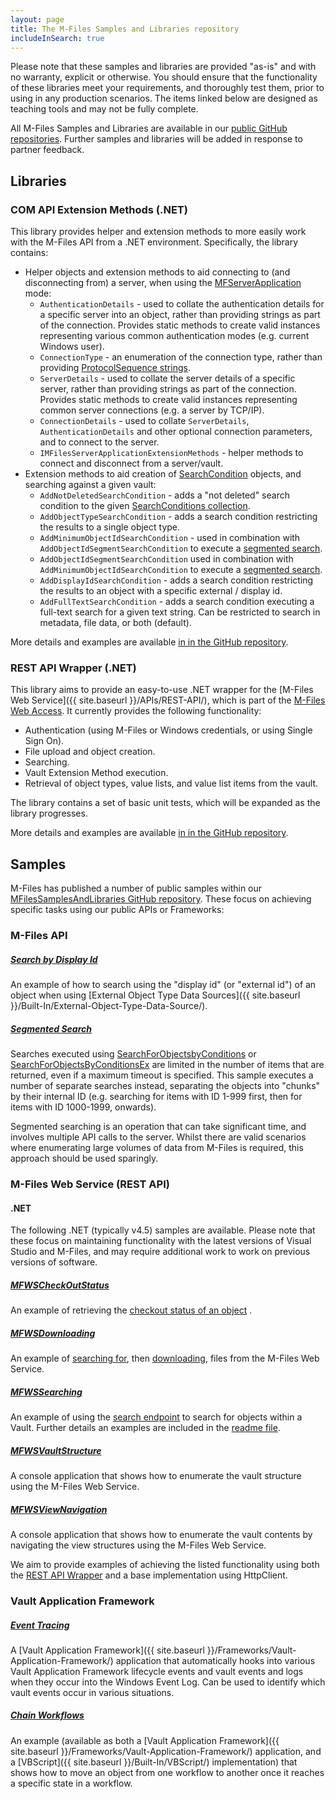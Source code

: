 ```yaml
---
layout: page
title: The M-Files Samples and Libraries repository
includeInSearch: true
---
```


<p class="note warning">Please note that these samples and libraries are provided "as-is" and with no warranty, explicit or otherwise. You should ensure that the functionality of these libraries meet your requirements, and thoroughly test them, prior to using in any production scenarios.  The items linked below are designed as teaching tools and may not be fully complete.</p>

All M-Files Samples and Libraries are available in our [public GitHub repositories](https://github.com/m-files/).  Further samples and libraries will be added in response to partner feedback.

## Libraries

### COM API Extension Methods (.NET)

This library provides helper and extension methods to more easily work with the M-Files API from a .NET environment.  Specifically, the library contains:

* Helper objects and extension methods to aid connecting to (and disconnecting from) a server, when using the [MFServerApplication](https://www.m-files.com/api/documentation/latest/index.html#MFilesAPI~MFilesServerApplication.html) mode:
    * `AuthenticationDetails` - used to collate the authentication details for a specific server into an object, rather than providing strings as part of the connection.  Provides static methods to create valid instances representing various common authentication modes (e.g. current Windows user).
    * `ConnectionType` - an enumeration of the connection type, rather than providing [ProtocolSequence strings](https://www.m-files.com/api/documentation/latest/index.html#MFilesAPI~MFilesServerApplication~Connect.html).
    * `ServerDetails` - used to collate the server details of a specific server, rather than providing strings as part of the connection.  Provides static methods to create valid instances representing common server connections (e.g. a server by TCP/IP).
    * `ConnectionDetails` - used to collate `ServerDetails`, `AuthenticationDetails` and other optional connection parameters, and to connect to the server.
    * `IMFilesServerApplicationExtensionMethods` - helper methods to connect and disconnect from a server/vault.
* Extension methods to aid creation of [SearchCondition](https://www.m-files.com/api/documentation/latest/index.html#MFilesAPI~SearchCondition.html) objects, and searching against a given vault:
    * `AddNotDeletedSearchCondition` - adds a "not deleted" search condition to the given [SearchConditions collection](https://www.m-files.com/api/documentation/latest/index.html#MFilesAPI~SearchConditions.html).
    * `AddObjectTypeSearchCondition` - adds a search condition restricting the results to a single object type.
    * `AddMinimumObjectIdSearchCondition` - used in combination with `AddObjectIdSegmentSearchCondition` to execute a [segmented search](https://github.com/M-Files/MFilesSamplesAndLibraries/tree/master/Samples/SegmentedSearch).
    * `AddObjectIdSegmentSearchCondition` used in combination with `AddMinimumObjectIdSearchCondition` to execute a [segmented search](https://github.com/M-Files/MFilesSamplesAndLibraries/tree/master/Samples/SegmentedSearch).
    * `AddDisplayIdSearchCondition` - adds a search condition restricting the results to an object with a specific external / display id.
    * `AddFullTextSearchCondition` - adds a search condition executing a full-text search for a given text string.  Can be restricted to search in metadata, file data, or both (default).

<p class="note">More details and examples are available <a href="https://github.com/M-Files/MFilesSamplesAndLibraries/tree/master/Libraries/MFaaP.MFilesAPI#readme">in in the GitHub repository</a>.</p>

### REST API Wrapper (.NET)

This library aims to provide an easy-to-use .NET wrapper for the [M-Files Web Service]({{ site.baseurl }}/APIs/REST-API/), which is part of the [M-Files Web Access](http://www.m-files.com/user-guide/latest/eng/#Configure_M-Files_Web_Access.html).  It currently provides the following functionality:

* Authentication (using M-Files or Windows credentials, or using Single Sign On).
* File upload and object creation.
* Searching.
* Vault Extension Method execution.
* Retrieval of object types, value lists, and value list items from the vault.

The library contains a set of basic unit tests, which will be expanded as the library progresses.

<p class="note">More details and examples are available <a href="https://github.com/M-Files/MFilesSamplesAndLibraries/tree/master/Libraries/MFaaP.MFWSClient#readme">in in the GitHub repository</a>.</p>

## Samples

M-Files has published a number of public samples within our [MFilesSamplesAndLibraries GitHub repository](https://github.com/M-Files/MFilesSamplesAndLibraries/tree/master/Samples#readme).  These focus on achieving specific tasks using our public APIs or Frameworks:

### M-Files API

##### [Search by Display Id](https://github.com/M-Files/MFilesSamplesAndLibraries/tree/master/Samples/SearchByDisplayId#readme)

An example of how to search using the "display id" (or "external id") of an object when using [External Object Type Data Sources]({{ site.baseurl }}/Built-In/External-Object-Type-Data-Source/).

##### [Segmented Search](https://github.com/M-Files/MFilesSamplesAndLibraries/tree/master/Samples/SegmentedSearch#readme)

Searches executed using [SearchForObjectsbyConditions](https://www.m-files.com/api/documentation/latest/index.html#MFilesAPI%7EVaultObjectSearchOperations%7ESearchForObjectsByConditions.html) or [SearchForObjectsByConditionsEx](https://www.m-files.com/api/documentation/latest/index.html#MFilesAPI%7EVaultObjectSearchOperations%7ESearchForObjectsByConditionsEx.html) are limited in the number of items that are returned, even if a maximum timeout is specified.  This sample executes a number of separate searches instead, separating the objects into "chunks" by their internal ID (e.g. searching for items with ID 1-999 first, then for items with ID 1000-1999, onwards).

<p class="note">Segmented searching is an operation that can take significant time, and involves multiple API calls to the server.  Whilst there are valid scenarios where enumerating large volumes of data from M-Files is required, this approach should be used sparingly.</p>

### M-Files Web Service (REST API)

#### .NET

The following .NET (typically v4.5) samples are available.  Please note that these focus on maintaining functionality with the latest versions of Visual Studio and M-Files, and may require additional work to work on previous versions of software.

##### [MFWSCheckOutStatus](https://github.com/M-Files/MFilesSamplesAndLibraries/tree/master/Samples/MFWSCheckOutStatus#readme)

An example of retrieving the [checkout status of an object](http://www.m-files.com/mfws/resources/objects/type/objectid/version/checkedout.html) .

##### [MFWSDownloading](https://github.com/M-Files/MFilesSamplesAndLibraries/tree/master/Samples/MFWSDownloading#readme)

An example of [searching for](http://www.m-files.com/mfws/resources/objects.html), then [downloading](http://www.m-files.com/mfws/resources/objects/type/objectid/version/files/file/content.html), files from the M-Files Web Service.

##### [MFWSSearching](https://github.com/M-Files/MFilesSamplesAndLibraries/tree/master/Samples/MFWSSearching#readme)

An example of using the [search endpoint](http://www.m-files.com/mfws/resources/objects.html) to search for objects within a Vault.  Further details an examples are included in the [readme file](https://github.com/M-Files/MFilesSamplesAndLibraries/tree/master/Samples/MFWSSearching).

##### [MFWSVaultStructure](https://github.com/M-Files/MFilesSamplesAndLibraries/tree/master/Samples/MFWSVaultStructure#readme)

A console application that shows how to enumerate the vault structure using the M-Files Web Service.

##### [MFWSViewNavigation](https://github.com/M-Files/MFilesSamplesAndLibraries/tree/master/Samples/MFWSViewNavigation#readme)

A console application that shows how to enumerate the vault contents by navigating the view structures using the M-Files Web Service.

<p class="note">We aim to provide examples of achieving the listed functionality using both the <a href="https://github.com/M-Files/MFilesSamplesAndLibraries/tree/master/Libraries/MFaaP.MFWSClient#readme">REST API Wrapper</a> and a base implementation using HttpClient.</p>

### Vault Application Framework

##### [Event Tracing](https://github.com/M-Files/MFilesSamplesAndLibraries/tree/master/Samples/EventTracing#readme)

A [Vault Application Framework]({{ site.baseurl }}/Frameworks/Vault-Application-Framework/) application that automatically hooks into various Vault Application Framework lifecycle events and vault events and logs when they occur into the Windows Event Log.  Can be used to identify which vault events occur in various situations.

##### [Chain Workflows](https://github.com/M-Files/MFilesSamplesAndLibraries/tree/master/Samples/ChainWorkflows#readme)

An example (available as both a [Vault Application Framework]({{ site.baseurl }}/Frameworks/Vault-Application-Framework/) application, and a [VBScript]({{ site.baseurl }}/Built-In/VBScript/) implementation) that shows how to move an object from one workflow to another once it reaches a specific state in a workflow.
